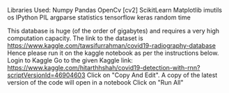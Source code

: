 Libraries Used:
Numpy
Pandas
OpenCv [cv2]
ScikitLearn
Matplotlib
imutils
os
IPython
PIL
argparse
statistics
tensorflow
keras
random
time


This database is huge (of the order of gigabytes) and requires a very high computation capacity. The link to the dataset is https://www.kaggle.com/tawsifurrahman/covid19-radiography-database
Hence please run it on the kaggle notebook as per the instructions below.
Login to Kaggle 
Go to the given Kaggle link: https://www.kaggle.com/hitarthhshah/covid19-detection-with-rnn?scriptVersionId=46904603 
Click on "Copy And Edit". A copy of the latest version of the code will open in a notebook 
Click on "Run All"

